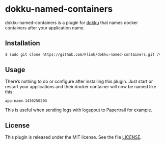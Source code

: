 # dokku-named-containers

dokku-named-containers is a plugin for [dokku][dokku] that names docker containers after your application name.

## Installation

```sh
$ sudo git clone https://github.com/Flink/dokku-named-containers.git /var/lib/dokku/plugins/named-containers
```

## Usage

There’s nothing to do or configure after installing this plugin. Just start or restart your applications and their docker container will now be named like this:
```
app-name.1430250203
```

This is useful when sending logs with logspout to Papertrail for example.

## License

This plugin is released under the MIT license. See the file [LICENSE](LICENSE).

[dokku]: https://github.com/progrium/dokku
